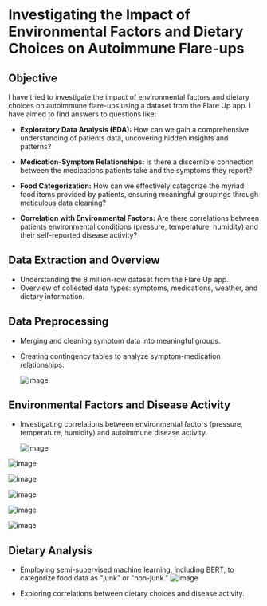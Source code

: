 # Investigating the Impact of Environmental Factors and Dietary Choices on Autoimmune Flare-ups

## Objective
I have tried to investigate the impact of environmental factors and dietary choices on autoimmune flare-ups using a dataset from the Flare Up app. I have aimed to find answers to questions like:

- **Exploratory Data Analysis (EDA):** How can we gain a comprehensive understanding of patients data, uncovering hidden insights and patterns?
  
- **Medication-Symptom Relationships:** Is there a discernible connection between the medications patients take and the symptoms they report?

- **Food Categorization:** How can we effectively categorize the myriad food items provided by patients, ensuring meaningful groupings through meticulous data cleaning?

- **Correlation with Environmental Factors:** Are there correlations between patients environmental conditions (pressure, temperature, humidity) and their self-reported disease activity?

## Data Extraction and Overview
- Understanding the 8 million-row dataset from the Flare Up app.
- Overview of collected data types: symptoms, medications, weather, and dietary information.

## Data Preprocessing
- Merging and cleaning symptom data into meaningful groups.
- Creating contingency tables to analyze symptom-medication relationships.

  ![image](https://github.com/harshith20/Autoimmune_Flare_up_Analysis/assets/73159496/09da6f63-3b11-4e0b-a48c-a0d1d24b9256)


## Environmental Factors and Disease Activity
- Investigating correlations between environmental factors (pressure, temperature, humidity) and autoimmune disease activity.

  ![image](https://github.com/harshith20/Autoimmune_Flare_up_Analysis/assets/73159496/d397cfdd-c81f-4848-91f7-5912472a6083)

 ![image](https://github.com/harshith20/Autoimmune_Flare_up_Analysis/assets/73159496/9d771573-6280-4610-a0e6-80b4131f7e4b)

  ![image](https://github.com/harshith20/Autoimmune_Flare_up_Analysis/assets/73159496/5e2bfd00-048b-4e09-9ea1-7509f2b3609a)

 ![image](https://github.com/harshith20/Autoimmune_Flare_up_Analysis/assets/73159496/7a611464-873f-470e-89f2-70810b1d4db2)

 ![image](https://github.com/harshith20/Autoimmune_Flare_up_Analysis/assets/73159496/e5710459-779d-478c-8f9c-9495acdcd434)

![image](https://github.com/harshith20/Autoimmune_Flare_up_Analysis/assets/73159496/1cd7c746-9830-4aef-a7c7-153b7999ce17)


## Dietary Analysis
- Employing semi-supervised machine learning, including BERT, to categorize food data as "junk" or "non-junk."
![image](https://github.com/harshith20/Autoimmune_Flare_up_Analysis/assets/73159496/f716de9e-3887-4e5f-8a3d-380290784773)

- Exploring correlations between dietary choices and disease activity.
